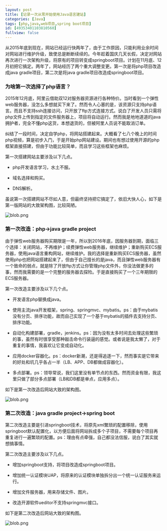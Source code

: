 ```yaml
---
layout: post
title: [记录一次从零开始使用Java语言建站]
categories: [Java]
tags: [php,java,web项目,spring boot项目]
id: [49353401103810560]
fullview: false
---
```

从2015年底到现在，网站已经运行快两年了，由于工作原因，只能利用业余时间对网站进行维护升级，致使总是断断续续的。今年趁着国庆几天长假，决定对网站再次进行一次架构升级，将原有的项目转变成springboot项目。计划在11月底、12月初把它搞定。两年了，网站经历了两个重大调整变更。第一次是将php项目改造成java gradle项目，第二次是将java gradle项目改造成springboot项目。

### 为啥第一次选择了php语言？

2015年12月底，阿里云借助双12对服务器资源进行各种特价。当时看到一个弹性web服务器，没怎么多想就买下来了。然而令人心塞的是，该资源只支持php语言。而且不支持ssh连接访问，只开放了ftp方式连接方式。说白了开发人员只需将php文件上传到指定的文件服务器上，项目将自动运行。然而我是地地道道的java拥护者，完全不懂php这货，本想退货的，但被阿里人员说不能取消订单。

纠结了一段时间，决定自学php，将网站搭建起来。大概看了七八个晚上的时间php视频，算是初步入门，于是开始php网站建设。期间也有想过使用开源的php框架直接搭建，但由于功能比较简单，而且学习这些框架也麻烦。

第一次搭建网站主要涉及以下几点。

* php开发语言学习，水土不服。

* 域名选择和购买。

* DNS解析。



虽说第一次搭建网站不尽如人意，但最终坚持把它搞定了，依旧大快人心，如下是第一版网站的大致架构图，比较简陋。

![blob.png](http://file.ctosb.com//upload/image/20171118/1510987397471080257.png "1510987397471080257.png")

### 第一次改造：php->java gradle project

由于弹性web服务器购买期限是一年，所以到2016年底，因服务器到期，面临三个选择：关闭网站，不再维护；续费弹性web服务器，继续维护；重新购买ECS服务器，使用java语言重构网站，继续维护。我的选择是重新购买ECS服务器，虽然使用php也把网站搭建起来了，但由于自己擅长的是java，而且弹性web服务器有一个致命的弱点，就是除了开放ftp方式让你管理php文件外，你没法做更多的事，然而我需要的是一个完整的服务器去探险。于是直接购买了一个三年期限的ECS服务器。

第一次改造主要涉及以下几个点。

* 开发语言php替换成java。

* 使用主流java开发框架，spring、springmvc、mybatis。ps：由于mybatis没有分页、排序功能，故而自己实现了一个基于mybatis的插件去支持分页、排序功能。

* 自动化构建部署，gradle，jenkins。ps：因为没有太多时间去处理这些繁琐的事，虽然有时很享受那种敲击命令行装逼的感觉。或者说是我太懒了，对于重复的事情，我喜欢让它变成自动化。

* 应用docker容器化。ps：docker新潮，还是得追逐一下，然而事实是它带来的好处和坑几乎各占一半（LB、APP、DB都做成容器化）。

* 多点部署。ps：领导常说，我们这里没有单节点的东西。然而资金有限，我这里只做了部分多点部署（LB和DB都是单点，应用多点）。



如下是第一次改造后网站大致的架构图。

![blob.png](http://file.ctosb.com//upload/image/20171118/1510987910299015557.png "1510987910299015557.png")

### 第二次改造：java gradle project->spring boot

第二次改造主要是引进springboot技术，将原先xml繁琐的配置移除，使用springboot默认配置化，以方便后面将网站拆成多个子项目，不需要每个项目再重复进行一遍繁琐的配置。ps：理由有点牵强，自己都没法信服，说白了其实就想搞事情。

第二次改造主要涉及以下几点。

* 增加springboot支持，将项目改造成springboot项目。

* 增加统一认证模块UAP，将原来的认证模块单独拆分出一个统一认证服务来运行。


* 增加文件服务器，用来存储文件、图片。

* 改造开源软件ueditor不支持springmvc接口。


如下是第二次改造后网站大致的架构图。

![blob.png](http://file.ctosb.com//upload/image/20171120/1511190990589031785.png "1511190990589031785.png")



